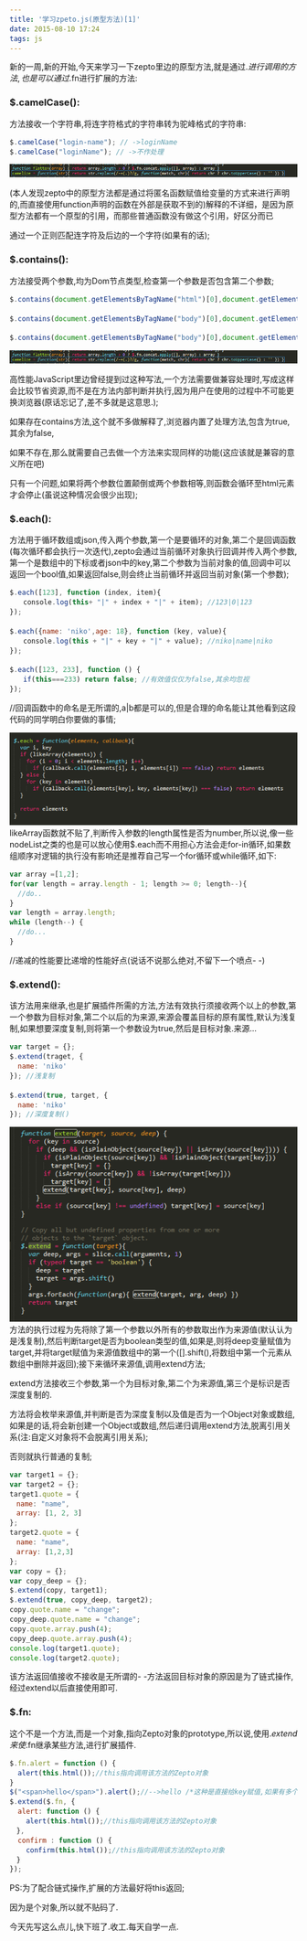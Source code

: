 ```yaml
---
title: '学习zpeto.js(原型方法)[1]'
date: 2015-08-10 17:24
tags: js
---
```


新的一周,新的开始,今天来学习一下zepto里边的原型方法,就是通过$.进行调用的方法,也是可以通过$.fn进行扩展的方法:

### $.camelCase():

方法接收一个字符串,将连字符格式的字符串转为驼峰格式的字符串:

```javascript
$.camelCase("login-name"); // ->loginName
$.camelCase("loginName"); // ->不作处理
```
![](/images/learning-zepto-js-prototype-first/screen-shot-1.png)

(本人发现zepto中的原型方法都是通过将匿名函数赋值给变量的方式来进行声明的,而直接使用function声明的函数在外部是获取不到的)解释的不详细，是因为原型方法都有一个原型的引用，而那些普通函数没有做这个引用，好区分而已

通过一个正则匹配连字符及后边的一个字符(如果有的话);

### $.contains():

方法接受两个参数,均为Dom节点类型,检查第一个参数是否包含第二个参数;

```javascript
$.contains(document.getElementsByTagName("html")[0],document.getElementsByTagName("body")[0])// 返回true

$.contains(document.getElementsByTagName("body")[0],document.getElementsByTagName("html")[0])// 返回false

$.contains(document.getElementsByTagName("body")[0],document.getElementsByTagName("body")[0])// 返回false
```
![](/images/learning-zepto-js-prototype-first/screen-shot-1.png)

高性能JavaScript里边曾经提到过这种写法,一个方法需要做兼容处理时,写成这样会比较节省资源,而不是在方法内部判断并执行,因为用户在使用的过程中不可能更换浏览器(原话忘记了,差不多就是这意思.);

如果存在contains方法,这个就不多做解释了,浏览器内置了处理方法,包含为true,其余为false,

如果不存在,那么就需要自己去做一个方法来实现同样的功能(这应该就是兼容的意义所在吧)

只有一个问题,如果将两个参数位置颠倒或两个参数相等,则函数会循环至html元素才会停止(虽说这种情况会很少出现);

### $.each():

方法用于循环数组或json,传入两个参数,第一个是要循环的对象,第二个是回调函数(每次循环都会执行一次迭代),zepto会通过当前循环对象执行回调并传入两个参数,第一个是数组中的下标或者json中的key,第二个参数为当前对象的值,回调中可以返回一个bool值,如果返回false,则会终止当前循环并返回当前对象(第一个参数);

```javascript
$.each([123], function (index, item){
　　console.log(this+ "|" + index + "|" + item); //123|0|123
});

$.each({name: 'niko',age: 18}, function (key, value){
　　console.log(this + "|" + key + "|" + value); //niko|name|niko
});

$.each([123, 233], function () {
　　if(this===233) return false; //有效值仅仅为false,其余均忽视
});
```
//回调函数中的命名是无所谓的,a|b都是可以的,但是合理的命名能让其他看到这段代码的同学明白你要做的事情;

![](/images/learning-zepto-js-prototype-first/screen-shot-3.png)
likeArray函数就不贴了,判断传入参数的length属性是否为number,所以说,像一些nodeList之类的也是可以放心使用$.each而不用担心方法会走for-in循环,如果数组顺序对逻辑的执行没有影响还是推荐自己写一个for循环或while循环,如下:

```javascript
var array =[1,2];
for(var length = array.length - 1; length >= 0; length--){
  //do..  
}
var length = array.length;
while (length--) {
  //do...  
}
```

//递减的性能要比递增的性能好点(说话不说那么绝对,不留下一个喷点- -)

### $.extend():

该方法用来继承,也是扩展插件所需的方法,方法有效执行须接收两个以上的参数,第一个参数为目标对象,第二个以后的为来源,来源会覆盖目标的原有属性,默认为浅复制,如果想要深度复制,则将第一个参数设为true,然后是目标对象.来源...

```javascript
var target = {};
$.extend(traget, {
  name: 'niko'
}); //浅复制

$.extend(true, target, {
  name: 'niko'
}); //深度复制()
```

![](/images/learning-zepto-js-prototype-first/screen-shot-4.png)
方法的执行过程为先将除了第一个参数以外所有的参数取出作为来源值(默认认为是浅复制),然后判断target是否为boolean类型的值,如果是,则将deep变量赋值为target,并将target赋值为来源值数组中的第一个([].shift(),将数组中第一个元素从数组中删除并返回);接下来循环来源值,调用extend方法;

extend方法接收三个参数,第一个为目标对象,第二个为来源值,第三个是标识是否深度复制的.

方法将会枚举来源值,并判断是否为深度复制以及值是否为一个Object对象或数组,如果是的话,将会新创建一个Object或数组,然后递归调用extend方法,脱离引用关系(注:自定义对象将不会脱离引用关系);

否则就执行普通的复制;

```javascript
var target1 = {};
var target2 = {};
target1.quote = {
　name: "name",
　array: [1, 2, 3]
};
target2.quote = {
　name: "name",
　array: [1,2,3]
};
var copy = {};
var copy_deep = {};
$.extend(copy, target1);
$.extend(true, copy_deep, target2);
copy.quote.name = "change";
copy_deep.quote.name = "change";
copy.quote.array.push(4);
copy_deep.quote.array.push(4);
console.log(target1.quote);
console.log(target2.quote);
```
该方法返回值接收不接收是无所谓的- -方法返回目标对象的原因是为了链式操作,经过extend以后直接使用即可.

### $.fn:

这个不是一个方法,而是一个对象,指向Zepto对象的prototype,所以说,使用$.extend来使$.fn继承某些方法,进行扩展插件.

```javascript
$.fn.alert = function () {　　
  alert(this.html());//this指向调用该方法的Zepto对象
}
$("<span>hello</span>").alert();//-->hello /*这种是直接给key赋值,如果有多个,须结合$.extend使用*/
$.extend($.fn, {
  alert: function () {
    alert(this.html());//this指向调用该方法的Zepto对象
　},
  confirm : function () {
    confirm(this.html());//this指向调用该方法的Zepto对象  
　}
});
```
PS:为了配合链式操作,扩展的方法最好将this返回;

因为是个对象,所以就不贴码了.

今天先写这么点儿,快下班了.收工.每天自学一点.
